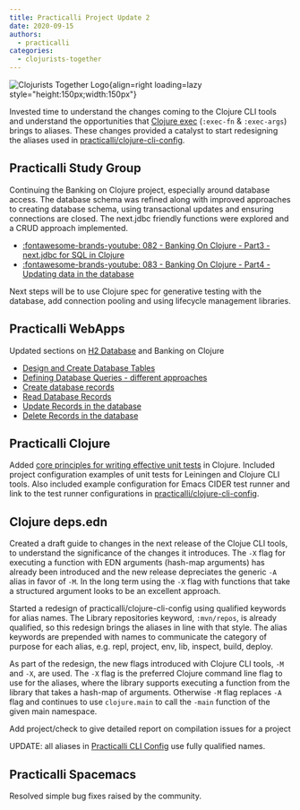 ```yaml
---
title: Practicalli Project Update 2
date: 2020-09-15
authors:
  - practicalli
categories:
  - clojurists-together
---
```


![Clojurists Together Logo](https://raw.githubusercontent.com/practicalli/graphic-design/live/buttons/practicalli-clojurists-together-button.svg){align=right loading=lazy style="height:150px;width:150px"}

Invested time to understand the changes coming to the Clojure CLI tools and understand the opportunities that [Clojure exec](https://insideclojure.org/2020/09/04/clj-exec/) (`:exec-fn` & `:exec-args`) brings to aliases. These changes provided a catalyst to start redesigning the aliases used in [practicalli/clojure-cli-config](https://practical.li/clojure/clojure-spec/data/defining-specifications/#naming-fully-qualified-keywords).

<!-- more -->

## Practicalli Study Group
Continuing the Banking on Clojure project, especially around database access.  The database schema was refined along with improved approaches to creating database schema, using transactional updates and ensuring connections are closed.  The next.jdbc friendly functions were explored and a CRUD approach implemented.

- [:fontawesome-brands-youtube: 082 - Banking On Clojure - Part3 - next.jdbc for SQL in Clojure](https://youtu.be/sBdmwDUp1Ho)
- [:fontawesome-brands-youtube: 083 - Banking On Clojure - Part4 - Updating data in the database](https://youtu.be/DmYlNTe7Gds)

Next steps will be to use Clojure spec for generative testing with the database, add connection pooling and using lifecycle management libraries.


## Practicalli WebApps
Updated sections on [H2 Database](https://practical.li/clojure-web-services/relational-databases-and-sql/h2-database/) and Banking on Clojure

- [Design and Create Database Tables](https://practical.li/clojure-web-services/projects/banking-on-clojure/database-tables/)
- [Defining Database Queries - different approaches](https://practical.li/clojure-web-services/projects/banking-on-clojure/database-queries/)
- [Create database records](https://practical.li/clojure-web-services/projects/banking-on-clojure/create-records/)
- [Read Database Records](https://practical.li/clojure-web-services/projects/banking-on-clojure/read-records/)
- [Update Records in the database](https://practical.li/clojure-web-services/projects/banking-on-clojure/update-records/)
- [Delete Records in the database](https://practical.li/clojure-web-services/projects/banking-on-clojure/delete-records/)


## Practicalli Clojure
Added [core principles for writing effective unit tests](https://practical.li/clojure/testing/unit-testing/) in Clojure. Included project configuration examples of unit tests for Leiningen and Clojure CLI tools.  Also included example configuration for Emacs CIDER test runner and link to the test runner configurations in [practicalli/clojure-cli-config](https://github.com/practicalli/clojure-cli-config/tree/qualified-alias-keywords-and-new-flags).


## Clojure deps.edn
Created a draft guide to changes in the next release of the Clojue CLI tools, to understand the significance of the changes it introduces.  The `-X` flag for executing a function with EDN arguments (hash-map arguments) has already been introduced and the new release depreciates the generic `-A` alias in favor of `-M`.  In the long term using the `-X` flag with functions that take a structured argument looks to be an excellent approach.

Started a redesign of practicalli/clojure-cli-config using qualified keywords for alias names.  The Library repositories keyword, `:mvn/repos`, is already qualified, so this redesign brings the aliases in line with that style.  The alias keywords are prepended with names to communicate the category of purpose for each alias, e.g. repl, project, env, lib, inspect, build, deploy.

As part of the redesign, the new flags introduced with Clojure CLI tools, `-M` and `-X`, are used.  The `-X` flag is the preferred Clojure command line flag to use for the aliases, where the library supports executing a function from the library that takes a hash-map of arguments.  Otherwise `-M` flag replaces `-A` flag and continues to use `clojure.main` to call the `-main` function of the given main namespace.

Add project/check to give detailed report on compilation issues for a project

UPDATE: all aliases in [Practicalli CLI Config](https://github.com/practicalli/clojure-cli-config) use fully qualified names.

## Practicalli Spacemacs
Resolved simple bug fixes raised by the community.
